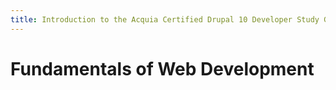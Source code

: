 ```yaml
---
title: Introduction to the Acquia Certified Drupal 10 Developer Study Guide
---
```

# Fundamentals of Web Development
